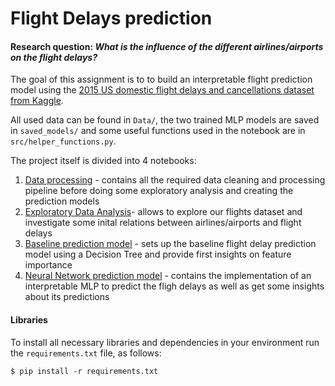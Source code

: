# Flight Delays prediction

#### Research question: *What is the influence of the different airlines/airports on the flight delays?*

The goal of this assignment is to to build an interpretable flight prediction model using the [2015 US domestic flight delays and cancellations dataset from Kaggle](https://www.kaggle.com/datasets/usdot/flight-delays/data).

All used data can be found in `Data/`, the two trained MLP models are saved in `saved_models/` and some useful functions used in the notebook are in `src/helper_functions.py`.

The project itself is divided into 4 notebooks:
1. [Data processing](Data_preprocessing.ipynb) - contains all the required data cleaning and processing pipeline before doing some exploratory analysis and creating the prediction models
2. [Exploratory Data Analysis](Exploratory_Data_Analysis.ipynb)- allows to explore our flights dataset and investigate some inital relations between airlines/airports and flight delays
3. [Baseline prediction model](PredictionModel_baseline.ipynb) - sets up the baseline flight delay prediction model using a Decision Tree and provide first insights on feature importance
4. [Neural Network prediction model](PredictionModel_complex.ipynb) - contains the implementation of an interpretable MLP to predict the fligh delays as well as get some insights about its predictions

#### Libraries
To install all necessary libraries and dependencies in your environment run the `requirements.txt` file, as follows:
```
$ pip install -r requirements.txt
```
